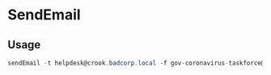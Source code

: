 # SendEmail

## Usage

```csharp
sendEmail -t helpdesk@crook.badcorp.local -f gov-coronavirus-taskforce@gov.us -u "CoronaVirus updates" -m "See attachment" -a pay.html -s 10.110.0.150
```



